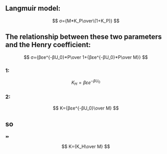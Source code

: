 ## Langmuir model: 
$$ σ={M*K_P\over\(1+K_P)} $$              

## The relationship between these two parameters and the Henry coefficient:
$$ σ={βεe^{-βU_0}*P\over 1+{βεe^{-βU_0}*P\over M}} $$ 
### 1:
$$ K_H=βεe^{-βU_0} $$
### 2:
$$ K={βεe^{-βU_0}\over M} $$  
## so
:fast_forward: $$ K={K_H\over M} $$                
